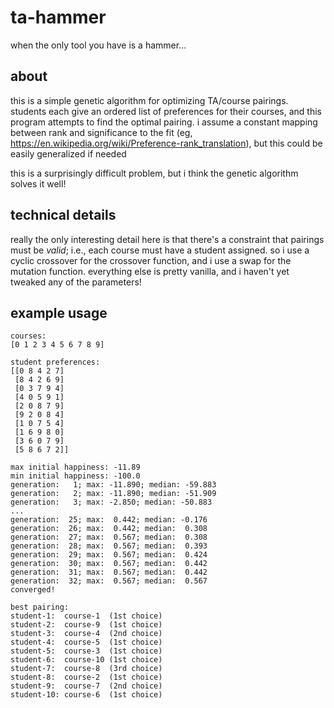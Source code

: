 # ta-hammer
when the only tool you have is a hammer...

## about
this is a simple genetic algorithm for optimizing TA/course pairings.
students each give an ordered list of preferences for their courses, and this program attempts to find the optimal pairing.
i assume a constant mapping between rank and significance to the fit (eg, https://en.wikipedia.org/wiki/Preference-rank_translation), but this could be easily generalized if needed

this is a surprisingly difficult problem, but i think the genetic algorithm solves it well!

## technical details
really the only interesting detail here is that there's a constraint that pairings must be *valid*; i.e., each course must have a student assigned.
so i use a cyclic crossover for the crossover function, and i use a swap for the mutation function.
everything else is pretty vanilla, and i haven't yet tweaked any of the parameters!

## example usage
```
courses:
[0 1 2 3 4 5 6 7 8 9]
 
student preferences:
[[0 8 4 2 7]
 [8 4 2 6 9]
 [0 3 7 9 4]
 [4 0 5 9 1]
 [2 0 8 7 9]
 [9 2 0 8 4]
 [1 0 7 5 4]
 [1 6 9 8 0]
 [3 6 0 7 9]
 [5 8 6 7 2]]
 
max initial happiness: -11.89
min initial happiness: -100.0
generation:   1; max: -11.890; median: -59.883
generation:   2; max: -11.890; median: -51.909
generation:   3; max: -2.850; median: -50.883
...
generation:  25; max:  0.442; median: -0.176
generation:  26; max:  0.442; median:  0.308
generation:  27; max:  0.567; median:  0.308
generation:  28; max:  0.567; median:  0.393
generation:  29; max:  0.567; median:  0.424
generation:  30; max:  0.567; median:  0.442
generation:  31; max:  0.567; median:  0.442
generation:  32; max:  0.567; median:  0.567
converged!
 
best pairing:
student-1:  course-1  (1st choice)
student-2:  course-9  (1st choice)
student-3:  course-4  (2nd choice)
student-4:  course-5  (1st choice)
student-5:  course-3  (1st choice)
student-6:  course-10 (1st choice)
student-7:  course-8  (3rd choice)
student-8:  course-2  (1st choice)
student-9:  course-7  (2nd choice)
student-10: course-6  (1st choice)
```

